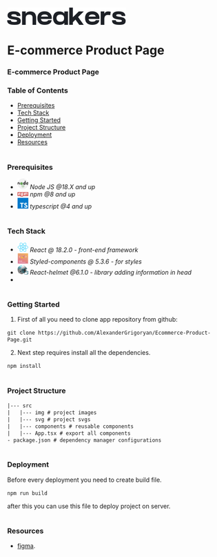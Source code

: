 ![This is header image](/src/img/logo.svg)

# E-commerce Product Page

### E-commerce Product Page

### Table of Contents

- [Prerequisites](#Prerequisites)
- [Tech Stack](#Tech-Stack)
- [Getting Started](#Getting-Started)
- [Project Structure](#Project-Structure)
- [Deployment](#Deployment)
- [Resources](#Resources)

#

### Prerequisites

- <img src="readme/nodejs.png" width="25" style="top: 8px" /> _Node JS @18.X and up_
- <img src="readme/npm.png" width="25" style="top: 8px" /> _npm @8 and up_
- <img src="readme/typescript.png" width="25" style="top: 8px" /> _typescript @4 and up_

#

### Tech Stack

- <img src="readme/react.png" width="25" style="top: 8px" /> _React @ 18.2.0 - front-end framework_
- <img src="readme/styled-components.png" width="25" style="top: 8px"/> _Styled-components @ 5.3.6 - for styles_
- <img src="readme/react-helmet.jpeg" width="25" style="top: 8px" /> _React-helmet @6.1.0 - library adding information in head_
-

#

### Getting Started

1. First of all you need to clone app repository from github:

```
git clone https://github.com/AlexanderGrigoryan/Ecommerce-Product-Page.git
```

2. Next step requires install all the dependencies.

```
npm install
```

#

### Project Structure

```
|--- src
|   |--- img # project images
|   |--- svg # project svgs
|   |--- components # reusable components
|   |--- App.tsx # export all components
- package.json # dependency manager configurations
```

#

### Deployment

Before every deployment you need to create build file.

```
npm run build
```

after this you can use this file to deploy project on server.

#

### Resources

- [figma](https://www.figma.com/file/vISpBoTcDrpvUamA4itgNk/ecommerce-product-page?node-id=0%3A515&t=USWWhmvflj9RLLJR-0).
